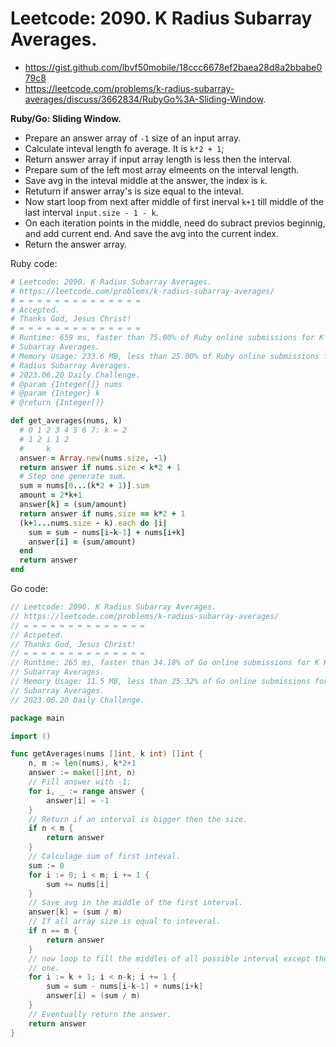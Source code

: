 # Leetcode: 2090. K Radius Subarray Averages.

- https://gist.github.com/lbvf50mobile/18ccc6678ef2baea28d8a2bbabe079c8 
- https://leetcode.com/problems/k-radius-subarray-averages/discuss/3662834/RubyGo%3A-Sliding-Window.


**Ruby/Go: Sliding Window.**

- Prepare an answer array of `-1` size of an input array.
- Calculate inteval length fo average. It is `k*2 + 1`;
- Return answer array if input array length is less then the interval. 
- Prepare sum of the left most array elmeents on the interval length.
- Save avg in the inteval middle at the answer, the index is `k`.
- Retuturn if answer array's is size equal to the inteval.
- Now start loop from next after middle of first inerval `k+1` till middle of
  the last interval `input.size - 1 - k`.
- On each iteration points in the middle, need do subract previos beginnig, and
  add current end. And save the avg into the current index.
- Return the answer array.


Ruby code:
```Ruby
# Leetcode: 2090. K Radius Subarray Averages.
# https://leetcode.com/problems/k-radius-subarray-averages/
# = = = = = = = = = = = = = =
# Accepted.
# Thanks God, Jesus Christ!
# = = = = = = = = = = = = = =
# Runtime: 659 ms, faster than 75.00% of Ruby online submissions for K Radius
# Subarray Averages.
# Memory Usage: 233.6 MB, less than 25.00% of Ruby online submissions for K
# Radius Subarray Averages.
# 2023.06.20 Daily Challenge.
# @param {Integer[]} nums
# @param {Integer} k
# @return {Integer[]}

def get_averages(nums, k)
  # 0 1 2 3 4 5 6 7: k = 2
  # 1 2 i 1 2
  #     k
  answer = Array.new(nums.size, -1)
  return answer if nums.size < k*2 + 1
  # Step one generate sum.
  sum = nums[0...(k*2 + 1)].sum 
  amount = 2*k+1
  answer[k] = (sum/amount)
  return answer if nums.size == k*2 + 1
  (k+1...nums.size - k).each do |i|
    sum = sum - nums[i-k-1] + nums[i+k]
    answer[i] = (sum/amount)
  end
  return answer
end
```

Go code:
```Go
// Leetcode: 2090. K Radius Subarray Averages.
// https://leetcode.com/problems/k-radius-subarray-averages/
// = = = = = = = = = = = = = =
// Accpeted.
// Thanks God, Jesus Christ!
// = = = = = = = = = = = = = =
// Runtime: 265 ms, faster than 34.18% of Go online submissions for K Radius
// Subarray Averages.
// Memory Usage: 11.5 MB, less than 25.32% of Go online submissions for K Radius
// Subarray Averages.
// 2023.06.20 Daily Challenge.

package main

import ()

func getAverages(nums []int, k int) []int {
	n, m := len(nums), k*2+1
	answer := make([]int, n)
	// Fill answer with -1;
	for i, _ := range answer {
		answer[i] = -1
	}
	// Return if an interval is bigger then the size.
	if n < m {
		return answer
	}
	// Calculage sum of first inteval.
	sum := 0
	for i := 0; i < m; i += 1 {
		sum += nums[i]
	}
	// Save avg in the middle of the first interval.
	answer[k] = (sum / m)
	// If all array size is equal to inteveral.
	if n == m {
		return answer
	}
	// now loop to fill the middles of all possible interval except the first
	// one.
	for i := k + 1; i < n-k; i += 1 {
		sum = sum - nums[i-k-1] + nums[i+k]
		answer[i] = (sum / m)
	}
	// Eventually return the answer.
	return answer
}
```
